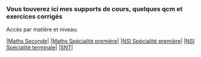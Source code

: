 

### Vous touverez ici mes supports de cours, quelques qcm et exercices corrigés


Accès par matière et niveau:

|[Maths Seconde](m/2/index.html)|
|[Maths Spécialité première](m/1/index.html)|
|[NSI Spécialité première](nsi/1/index.html)|
|[NSI Spécialité terminale](nsi/t/index.html)|
|[SNT](snt/index.html)|

